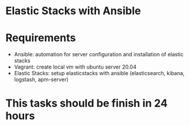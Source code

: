 # Elastic Stacks with Ansible

# Requirements
- Ansible: automation for server configuration and installation of elastic stacks
- Vagrant: create local vm with ubuntu server 20.04
- Elastic Stacks: setup elasticstacks with ansible (elasticsearch, kibana, logstash, apm-server)

# This tasks should be finish in 24 hours

